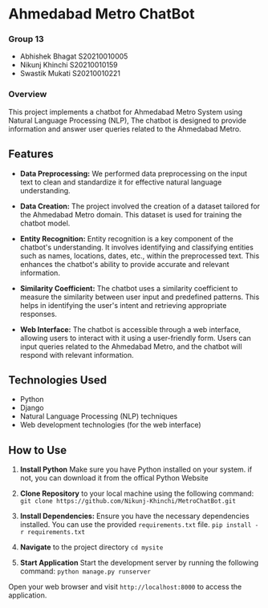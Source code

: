 # Ahmedabad Metro ChatBot

### Group 13

- Abhishek Bhagat S20210010005
- Nikunj Khinchi  S20210010159
- Swastik Mukati  S20210010221

### Overview
This project implements a chatbot for Ahmedabad Metro System using Natural Language Processing (NLP), The chatbot is designed to provide information and answer user queries related to the Ahmedabad Metro.

## Features

- **Data Preprocessing:**
  We performed data preprocessing on the input text to clean and standardize it for effective natural language understanding.

- **Data Creation:**
  The project involved the creation of a dataset tailored for the Ahmedabad Metro domain. This dataset is used for training the chatbot model.

- **Entity Recognition:**
  Entity recognition is a key component of the chatbot's understanding. It involves identifying and classifying entities such as names, locations, dates, etc., within the preprocessed text. This enhances the chatbot's ability to provide accurate and relevant information.

- **Similarity Coefficient:**
  The chatbot uses a similarity coefficient to measure the similarity between user input and predefined patterns. This helps in identifying the user's intent and retrieving appropriate responses.

- **Web Interface:**
  The chatbot is accessible through a web interface, allowing users to interact with it using a user-friendly form. Users can input queries related to the Ahmedabad Metro, and the chatbot will respond with relevant information.

## Technologies Used

- Python
- Django
- Natural Language Processing (NLP) techniques
- Web development technologies (for the web interface)

## How to Use

1. **Install Python**
    Make sure you have Python installed on your system. if not, you can download it from the offical Python Website

2. **Clone Repository**
     to your local machine using the following command:
    `git clone https://github.com/Nikunj-Khinchi/MetroChatBot.git`

3. **Install Dependencies:**
    Ensure you have the necessary dependencies installed. You can use the provided `requirements.txt` file. `pip install -r requirements.txt`

4. **Navigate**
     to the project directory
    `cd mysite`

5. **Start Application**
    Start the development server by running the following command:
    `python manage.py runserver`

Open your web browser and visit `http://localhost:8000` to access the application.
